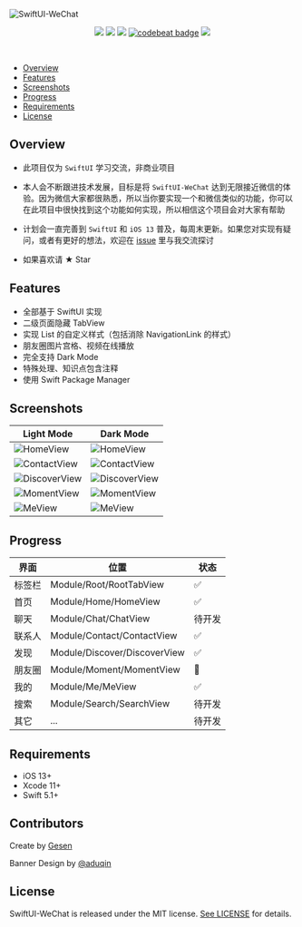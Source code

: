![SwiftUI-WeChat](https://github.com/wxxsw/SwiftUI-WeChat/blob/master/Images/logo.png?1212)

<p align="center">
<a href="https://developer.apple.com/swift"><img src="https://img.shields.io/badge/language-Swift%205.1-f48041.svg?style=flat"></a>
<a href="https://developer.apple.com/swiftui"><img src="https://img.shields.io/badge/framework-SwiftUI-blue.svg?style=flat"></a>
<a href="https://developer.apple.com/ios"><img src="https://img.shields.io/badge/platform-iOS%2013%2b-blue.svg?style=flat"></a>
<a href="https://codebeat.co/projects/github-com-wxxsw-swiftui-wechat-master"><img alt="codebeat badge" src="https://codebeat.co/badges/5b74e3e1-8235-4730-b3e9-82373c921301" /></a>
<a href="https://github.com/wxxsw/SwiftUI-WeChat/blob/master/LICENSE"><img src="http://img.shields.io/badge/license-MIT-lightgrey.svg?style=flat"></a>
</p>
<br/>

- [Overview](#overview)
- [Features](#features)
- [Screenshots](#screenshots)
- [Progress](#progress)
- [Requirements](#requirements)
- [License](#license)

## Overview

- 此项目仅为 `SwiftUI` 学习交流，非商业项目

- 本人会不断跟进技术发展，目标是将 `SwiftUI-WeChat` 达到无限接近微信的体验。因为微信大家都很熟悉，所以当你要实现一个和微信类似的功能，你可以在此项目中很快找到这个功能如何实现，所以相信这个项目会对大家有帮助

- 计划会一直完善到 `SwiftUI` 和 `iOS 13` 普及，每周末更新。如果您对实现有疑问，或者有更好的想法，欢迎在 [issue](https://github.com/wxxsw/SwiftUI-WeChat/issues) 里与我交流探讨

- 如果喜欢请 ★ Star

## Features

- 全部基于 SwiftUI 实现
- 二级页面隐藏 TabView
- 实现 List 的自定义样式（包括消除 NavigationLink 的样式）
- 朋友圈图片宫格、视频在线播放
- 完全支持 Dark Mode
- 特殊处理、知识点包含注释
- 使用 Swift Package Manager

## Screenshots

Light Mode|Dark Mode
---|---
![HomeView](https://github.com/wxxsw/SwiftUI-WeChat/blob/master/Images/screenshot_home_light.png?0223)|![HomeView](https://github.com/wxxsw/SwiftUI-WeChat/blob/master/Images/screenshot_home_dark.png?0223)
![ContactView](https://github.com/wxxsw/SwiftUI-WeChat/blob/master/Images/screenshot_contact_light.png?0223)|![ContactView](https://github.com/wxxsw/SwiftUI-WeChat/blob/master/Images/screenshot_contact_dark.png?0223)
![DiscoverView](https://github.com/wxxsw/SwiftUI-WeChat/blob/master/Images/screenshot_discover_light.png?1212)|![DiscoverView](https://github.com/wxxsw/SwiftUI-WeChat/blob/master/Images/screenshot_discover_dark.png?1212)
![MomentView](https://github.com/wxxsw/SwiftUI-WeChat/blob/master/Images/screenshot_moment_light.png?0204)|![MomentView](https://github.com/wxxsw/SwiftUI-WeChat/blob/master/Images/screenshot_moment_dark.png?0204)
![MeView](https://github.com/wxxsw/SwiftUI-WeChat/blob/master/Images/screenshot_me_light.png?0204)|![MeView](https://github.com/wxxsw/SwiftUI-WeChat/blob/master/Images/screenshot_me_dark.png?0204)

## Progress

界面|位置|状态
---|---|---
标签栏|Module/Root/RootTabView|✅
首页|Module/Home/HomeView|✅
聊天|Module/Chat/ChatView|待开发
联系人|Module/Contact/ContactView|✅
发现|Module/Discover/DiscoverView|✅
朋友圈|Module/Moment/MomentView|🔨
我的|Module/Me/MeView|✅
搜索|Module/Search/SearchView|待开发
其它|...|待开发

## Requirements

- iOS 13+
- Xcode 11+
- Swift 5.1+

## Contributors

Create by [Gesen](https://github.com/wxxsw)

Banner Design by [@aduqin](https://dribbble.com/aduqin)

## License

SwiftUI-WeChat is released under the MIT license. [See LICENSE](https://github.com/wxxsw/SwiftUI-WeChat/blob/master/LICENSE) for details.
